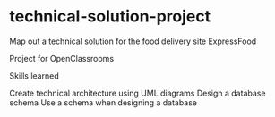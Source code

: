 # technical-solution-project
Map out a technical solution for the food delivery site ExpressFood

Project for OpenClassrooms

Skills learned

Create technical architecture using UML diagrams
Design a database schema
Use a schema when designing a database
